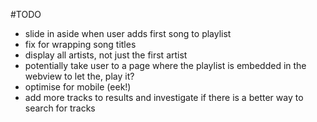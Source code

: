 #TODO
- slide in aside when user adds first song to playlist
- fix for wrapping song titles
- display all artists, not just the first artist
- potentially take user to a page where the playlist is embedded in the webview to let the, play it?
- optimise for mobile (eek!)
- add more tracks to results and investigate if there is a better way to search for tracks